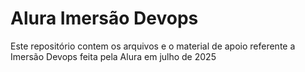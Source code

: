 # Alura Imersão Devops

Este repositório contem os arquivos e o material de apoio referente a Imersão Devops feita pela Alura em julho de 2025

